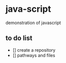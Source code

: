 # java-script
demonstration of javascript

## to do list
- [] create a repository
- [] pathways and files
